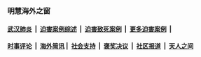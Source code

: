 
### 明慧海外之窗

####  [武汉肺炎](indexes/365.md?t=03070800) &nbsp;|&nbsp;  [迫害案例综述](indexes/328.md?t=03070800) &nbsp;|&nbsp; [迫害致死案例](indexes/277.md?t=03070800)  &nbsp;|&nbsp; [更多迫害案例](indexes/81.md?t=03070800)  &nbsp;|&nbsp; 
####  [时事评论](indexes/19.md?t=03070800) &nbsp;|&nbsp; [海外简讯](indexes/245.md?t=03070800)&nbsp;|&nbsp;  [社会支持](indexes/140.md?t=03070800) &nbsp;|&nbsp; [褒奖决议](indexes/282.md?t=03070800) &nbsp;|&nbsp; [社区报道](indexes/91.md?t=03070800)  &nbsp;|&nbsp; [天人之间](indexes/78.md?t=03070800) 

